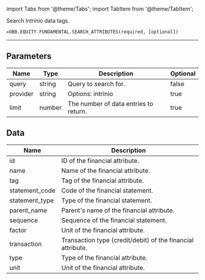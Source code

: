 <!-- markdownlint-disable MD012 MD031 MD033 -->

import Tabs from '@theme/Tabs';
import TabItem from '@theme/TabItem';

Search Intrinio data tags.

```excel wordwrap
=OBB.EQUITY.FUNDAMENTAL.SEARCH_ATTRIBUTES(required, [optional])
```

---

## Parameters

| Name | Type | Description | Optional |
| ---- | ---- | ----------- | -------- |
| query | string | Query to search for. | false |
| provider | string | Options: intrinio | true |
| limit | number | The number of data entries to return. | true |

## Data

| Name | Description |
| ---- | ----------- |
| id | ID of the financial attribute.  |
| name | Name of the financial attribute.  |
| tag | Tag of the financial attribute.  |
| statement_code | Code of the financial statement.  |
| statement_type | Type of the financial statement.  |
| parent_name | Parent's name of the financial attribute.  |
| sequence | Sequence of the financial statement.  |
| factor | Unit of the financial attribute.  |
| transaction | Transaction type (credit/debit) of the financial attribute.  |
| type | Type of the financial attribute.  |
| unit | Unit of the financial attribute.  |
